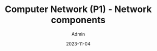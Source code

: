 ---
layout:     post
title:      "Computer Network (P1) - Network components"
description: "Internet là tập hợp nhiều thiết bị tính toán được kết nối lại với nhau cho phép chúng ta có thể gửi tin nhắn, voice calls, video calls, online shoping ... Trong bài viết này mình sẽ nói về những network components chính của Internet"
date:    2023-11-04
author:     "Admin"
image: "/img/posts/isolation/title_image.jpeg"
tags:
    - TCP/IP
    - Socket
    - Networking
URL: "/socket-programing-p2/"
categories: [ Tech ]
---